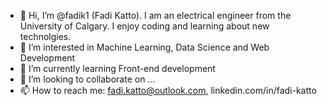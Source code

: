 - 👋 Hi, I’m @fadik1 (Fadi Katto). I am an electrical engineer from the University of Calgary. I enjoy coding and learning about new technolgies.
- 👀 I’m interested in Machine Learning, Data Science and Web Development 
- 🌱 I’m currently learning Front-end development
- 💞️ I’m looking to collaborate on ...
- 📫 How to reach me: fadi.katto@outlook.com, linkedin.com/in/fadi-katto

<!---
fadik1/fadik1 is a ✨ special ✨ repository because its `README.md` (this file) appears on your GitHub profile.
You can click the Preview link to take a look at your changes.
--->
